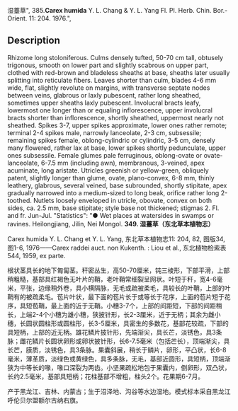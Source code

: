 湿薹草",
385.**Carex humida** Y. L. Chang & Y. L. Yang Fl. Pl. Herb. Chin. Bor.-Orient. 11: 204. 1976.",

## Description
Rhizome long stoloniferous. Culms densely tufted, 50-70 cm tall, obtusely trigonous, smooth on lower part and slightly scabrous on upper part, clothed with red-brown and bladeless sheaths at base, sheaths later usually splitting into reticulate fibers. Leaves shorter than culm, blades 4-6 mm wide, flat, slightly revolute on margins, with transverse septate nodes between veins, glabrous or laxly pubescent, rather long sheathed, sometimes upper sheaths laxly pubescent. Involucral bracts leafy, lowermost one longer than or equaling inflorescence, upper involucral bracts shorter than inflorescence, shortly sheathed, uppermost nearly not sheathed. Spikes 3-7, upper spikes approximate, lower ones rather remote; terminal 2-4 spikes male, narrowly lanceolate, 2-3 cm, subsessile; remaining spikes female, oblong-cylindric or cylindric, 3-5 cm, densely many flowered, rather lax at base, lower spikes shortly pedunculate, upper ones subsessile. Female glumes pale ferruginous, oblong-ovate or ovate-lanceolate, 6-7.5 mm (including awn), membranous, 3-veined, apex acuminate, long aristate. Utricles greenish or yellow-green, obliquely patent, slightly longer than glume, ovate, plano-convex, 6-8 mm, thinly leathery, glabrous, several veined, base subrounded, shortly stipitate, apex gradually narrowed into a medium-sized to long beak, orifice rather long 2-toothed. Nutlets loosely enveloped in utricle, obovate, convex on both sides, ca. 2.5 mm, base stipitate; style base not thickened; stigmas 2. Fl. and fr. Jun-Jul.
  "Statistics": "● Wet places at watersides in swamps or ravines. Heilongjiang, Jilin, Nei Mongol.
**349. 湿薹草（东北草本植物志）**

Carex humida Y. L. Chang et Y. L. Yang, 东北草本植物志11: 204, 82, 图版34, 图1-6, 1976——Carex raddei auct. non Kukenth. : Liou et al., 东北植物检索表544, 1959, ex parte.

根状茎具长的地下匍匐茎。秆密丛生，高50-70厘米，钝三棱形，下部平滑，上部稍粗糙，基部具红褐色无叶片的鞘，老叶鞘常细裂呈网状。叶短于秆，宽4-6毫米，平张，边缘稍外卷，具小横隔脉，无毛或疏被柔毛，具较长的叶鞘，上部的叶鞘有的被疏柔毛。苞片叶状，最下面的苞片长于或等长于花序，上面的苞片短于花序，具短苞鞘，最上面的近于无鞘。小穗3-7个，上部的间距短，下部的间距稍长，上端2-4个小穗为雄小穗，狭披针形，长2-3厘米，近于无柄；其余为雌小穗，长圆状圆柱形或圆柱形，长3-5厘米，具密生的多数花，基部花较疏，下部的具短柄，上部的近无柄。雄花鳞片披针形，先端渐尖，具长芒，淡锈色，具3条脉；雌花鳞片长圆状卵形或卵状披针形，长6-7.5毫米（包括芒长），顶端渐尖，具长芒，膜质，淡锈色，具3条脉。果囊斜展，稍长于鳞片，卵形，平凸状，长6-8毫米，薄革质，淡绿色或黄绿色，具多条脉，无毛，基部近圆形，具短柄，顶端渐狭为中等长的喙，喙口深裂为两齿。小坚果疏松地包于果囊内，倒卵形，双凸状，长约2.5毫米，基部具短柄；花柱基部不增粗，柱头2个。花果期6-7月。

产于黑龙江、吉林、内蒙古；生于沼泽地、沟谷等水边湿地。模式标本采自黑龙江呼伦贝尔盟额尔古纳右旗。
